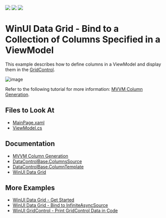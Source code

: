 <!-- default badges list -->
![](https://img.shields.io/endpoint?url=https://codecentral.devexpress.com/api/v1/VersionRange/485354690/22.1.3%2B)
[![](https://img.shields.io/badge/Open_in_DevExpress_Support_Center-FF7200?style=flat-square&logo=DevExpress&logoColor=white)](https://supportcenter.devexpress.com/ticket/details/T1084596)
[![](https://img.shields.io/badge/📖_How_to_use_DevExpress_Examples-e9f6fc?style=flat-square)](https://docs.devexpress.com/GeneralInformation/403183)
<!-- default badges end -->
# WinUI Data Grid - Bind to a Collection of Columns Specified in a ViewModel

This example describes how to define columns in a ViewModel and display them in the [GridControl](http://docs.devexpress.com/WinUI/DevExpress.WinUI.Grid.GridControl).

![image](https://user-images.githubusercontent.com/65009440/165086151-246904b7-7ad7-48f7-9102-52fcf75888ea.png)

Refer to the following tutorial for more information: [MVVM Column Generation](http://docs.devexpress.com/WinUI/403856/controls/data-grid/grid-columns/mvvm-columns).

## Files to Look At

- [MainPage.xaml](./CS/GridMVVMColumns/GridMVVMColumns/MainPage.xaml)
- [ViewModel.cs](./CS/GridMVVMColumns/GridMVVMColumns/ViewModel.cs)

## Documentation

- [MVVM Column Generation](http://docs.devexpress.com/WinUI/403856/controls/data-grid/grid-columns/mvvm-columns)
- [DataControlBase.ColumnsSource](http://docs.devexpress.com/WinUI/DevExpress.WinUI.Grid.DataControlBase.ColumnsSource)
- [DataControlBase.ColumnTemplate](http://docs.devexpress.com/WinUI/DevExpress.WinUI.Grid.DataControlBase.ColumnTemplate)
- [WinUI Data Grid](http://docs.devexpress.com/WinUI/102040/controls/data-grid)

## More Examples

- [WinUI Data Grid - Get Started](https://github.com/DevExpress-Examples/winui-grid-get-started)
- [WinUI Data Grid - Bind to InfiniteAsyncSource](https://github.com/DevExpress-Examples/winui-grid-virtual-sources)
- [WinUI GridControl - Print GridControl Data in Code](https://github.com/DevExpress-Examples/winui-gridcontrol-print-grid-data)
